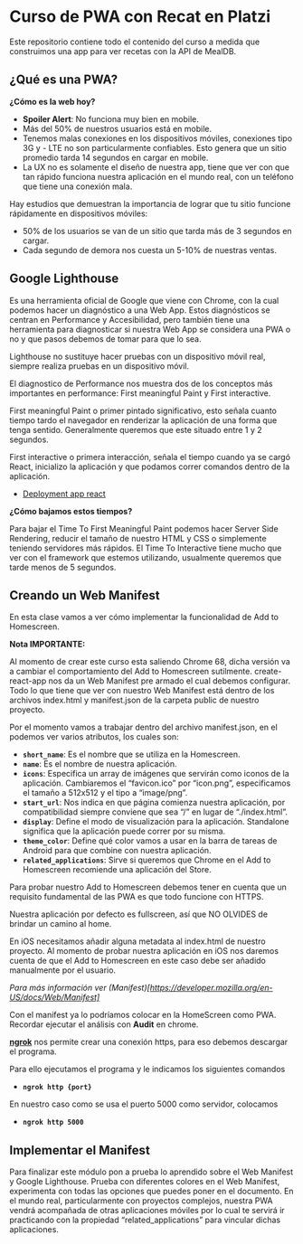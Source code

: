 # Curso de PWA con Recat en Platzi

Este repositorio contiene todo el contenido del curso a medida que construimos una app para ver recetas con la API de MealDB.

## ¿Qué es una PWA?

**¿Cómo es la web hoy?**

- **Spoiler Alert**: No funciona muy bien en mobile.
- Más del 50% de nuestros usuarios está en mobile.
- Tenemos malas conexiones en los dispositivos móviles, conexiones tipo 3G y - LTE no son particularmente confiables. Esto genera que un sitio promedio tarda 14 segundos en cargar en mobile.
- La UX no es solamente el diseño de nuestra app, tiene que ver con que tan rápido funciona nuestra aplicación en el mundo real, con un teléfono que tiene una conexión mala.

Hay estudios que demuestran la importancia de lograr que tu sitio funcione rápidamente en dispositivos móviles:

- 50% de los usuarios se van de un sitio que tarda más de 3 segundos en cargar.
- Cada segundo de demora nos cuesta un 5-10% de nuestras ventas.

## Google Lighthouse

Es una herramienta oficial de Google que viene con Chrome, con la cual podemos hacer un diagnóstico a una Web App. Estos diagnósticos se centran en Performance y Accesibilidad, pero también tiene una herramienta para diagnosticar si nuestra Web App se considera una PWA o no y que pasos debemos de tomar para que lo sea.

Lighthouse no sustituye hacer pruebas con un dispositivo móvil real, siempre realiza pruebas en un dispositivo móvil.

El diagnostico de Performance nos muestra dos de los conceptos más importantes en performance: First meaningful Paint y First interactive.

First meaningful Paint o primer pintado significativo, esto señala cuanto tiempo tardo el navegador en renderizar la aplicación de una forma que tenga sentido. Generalmente queremos que este situado entre 1 y 2 segundos.

First interactive o primera interacción, señala el tiempo cuando ya se cargó React, inicializo la aplicación y que podamos correr comandos dentro de la aplicación.

- [Deployment app react](https://create-react-app.dev/docs/deployment/)

**¿Cómo bajamos estos tiempos?**

Para bajar el Time To First Meaningful Paint podemos hacer Server Side Rendering, reducir el tamaño de nuestro HTML y CSS o simplemente teniendo servidores más rápidos.
El Time To Interactive tiene mucho que ver con el framework que estemos utilizando, usualmente queremos que tarde menos de 5 segundos.

## Creando un Web Manifest

En esta clase vamos a ver cómo implementar la funcionalidad de Add to Homescreen.

**Nota IMPORTANTE:**

Al momento de crear este curso esta saliendo Chrome 68, dicha versión va a cambiar el comportamiento del Add to Homescreen sutilmente.
create-react-app nos da un Web Manifest pre armado el cual debemos configurar. Todo lo que tiene que ver con nuestro Web Manifest está dentro de los archivos index.html y manifest.json de la carpeta public de nuestro proyecto.

Por el momento vamos a trabajar dentro del archivo manifest.json, en el podemos ver varios atributos, los cuales son:

- **`short_name`**: Es el nombre que se utiliza en la Homescreen.
- **`name`**: Es el nombre de nuestra aplicación.
- **`icons`**: Especifica un array de imágenes que servirán como iconos de la aplicación. Cambiaremos el “favicon.ico” por “icon.png”, especificamos el tamaño a 512x512 y el tipo a “image/png”.
- **`start_url`**: Nos indica en que página comienza nuestra aplicación, por compatibilidad siempre conviene que sea “/” en lugar de “./index.html”.
- **`display`**: Define el modo de visualización para la aplicación. Standalone significa que la aplicación puede correr por su misma.
- **`theme_color`**: Define qué color vamos a usar en la barra de tareas de Android para que combine con nuestra aplicación.
- **`related_applications`**: Sirve si queremos que Chrome en el Add to Homescreen recomiende una aplicación del Store.

Para probar nuestro Add to Homescreen debemos tener en cuenta que un requisito fundamental de las PWA es que todo funcione con HTTPS.

Nuestra aplicación por defecto es fullscreen, así que NO OLVIDES de brindar un camino al home.

En iOS necesitamos añadir alguna metadata al index.html de nuestro proyecto. Al momento de probar nuestra aplicación en iOS nos daremos cuenta de que el Add to Homescreen en este caso debe ser añadido manualmente por el usuario.

_Para más información ver (Manifest)[https://developer.mozilla.org/en-US/docs/Web/Manifest]_

Con el manifest ya lo podríamos colocar en la HomeScreen como PWA. Recordar ejecutar el análisis con **Audit** en chrome.

**[ngrok](https://ngrok.com/)** nos permite crear una conexión https, para eso debemos descargar el programa.

Para ello ejecutamos el programa y le indicamos los siguientes comandos

- **`ngrok http {port}`**

En nuestro caso como se usa el puerto 5000 como servidor, colocamos

- **`ngrok http 5000`**

## Implementar el Manifest

Para finalizar este módulo pon a prueba lo aprendido sobre el Web Manifest y Google Lighthouse. Prueba con diferentes colores en el Web Manifest, experimenta con todas las opciones que puedes poner en el documento. En el mundo real, particularmente con proyectos complejos, nuestra PWA vendrá acompañada de otras aplicaciones móviles por lo cual te servirá ir practicando con la propiedad “related_applications” para vincular dichas aplicaciones.
